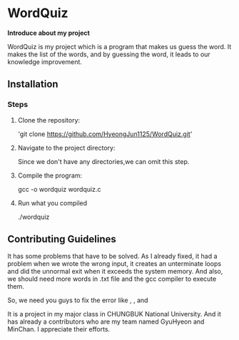 
# WordQuiz
**Introduce about my project**

WordQuiz is my project which is a program that makes us guess the word.
It makes the list of the words, and by guessing the word, it leads to  our knowledge improvement.

## Installation

### Steps
1. Clone the repository:

    'git clone https://github.com/HyeongJun1125/WordQuiz.git'
2. Navigate to the project directory:

    Since we don't have any directories,we can omit this step.
3. Compile the program:
    
    gcc -o wordquiz wordquiz.c
    
4. Run what you compiled

    ./wordquiz



## Contributing Guidelines

It has some problems that have to be solved.
As I already fixed, it had a problem when we wrote the wrong input,
it creates an unterminate loops and did the unnormal exit when it exceeds
the system memory.
And also, we should need more words in .txt file and the gcc compiler to execute them.

So, we need you guys to fix the error like <unable to use the funcion>
, <invalid type to execute the program>, and <wrong inputs that lead to unusual program>

It is a project in my major class in CHUNGBUK National University.
And it has already a contributors who are my team named GyuHyeon and MinChan.
I appreciate their efforts.

